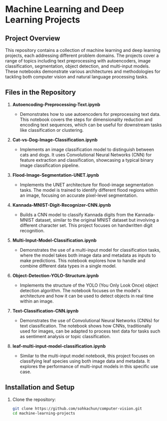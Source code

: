# Machine Learning and Deep Learning Projects

## Project Overview
This repository contains a collection of machine learning and deep learning projects, each addressing different problem domains. The projects cover a range of topics including text preprocessing with autoencoders, image classification, segmentation, object detection, and multi-input models. These notebooks demonstrate various architectures and methodologies for tackling both computer vision and natural language processing tasks.

## Files in the Repository

1. **Autoencoding-Preprocessing-Text.ipynb**
   - Demonstrates how to use autoencoders for preprocessing text data. This notebook covers the steps for dimensionality reduction and encoding text sequences, which can be useful for downstream tasks like classification or clustering.

2. **Cat-vs-Dog-Image-Classification.ipynb**
   - Implements an image classification model to distinguish between cats and dogs. It uses Convolutional Neural Networks (CNN) for feature extraction and classification, showcasing a typical binary image classification pipeline.

3. **Flood-Image-Segmentation-UNET.ipynb**
   - Implements the UNET architecture for flood-image segmentation tasks. The model is trained to identify different flood regions within an image, focusing on accurate pixel-level segmentation.

4. **Kannada-MNIST-Digit-Recognizer-CNN.ipynb**
   - Builds a CNN model to classify Kannada digits from the Kannada-MNIST dataset, similar to the original MNIST dataset but involving a different character set. This project focuses on handwritten digit recognition.

5. **Multi-Input-Model-Classification.ipynb**
   - Demonstrates the use of a multi-input model for classification tasks, where the model takes both image data and metadata as inputs to make predictions. This notebook explores how to handle and combine different data types in a single model.

6. **Object-Detection-YOLO-Structure.ipynb**
   - Implements the structure of the YOLO (You Only Look Once) object detection algorithm. The notebook focuses on the model's architecture and how it can be used to detect objects in real time within an image.

7. **Text-Classification-CNN.ipynb**
   - Demonstrates the use of Convolutional Neural Networks (CNNs) for text classification. The notebook shows how CNNs, traditionally used for images, can be adapted to process text data for tasks such as sentiment analysis or topic classification.

8. **leaf-multi-input-model-classification.ipynb**
   - Similar to the multi-input model notebook, this project focuses on classifying leaf species using both image data and metadata. It explores the performance of multi-input models in this specific use case.

## Installation and Setup

1. Clone the repository:
   ```bash
   git clone https://github.com/sohkachun/computer-vision.git
   cd machine-learning-projects
